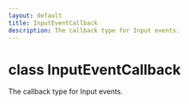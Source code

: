 ```yaml
---
layout: default
title: InputEventCallback
description: The callback type for Input events.
---
```

# class InputEventCallback

The callback type for Input events.
